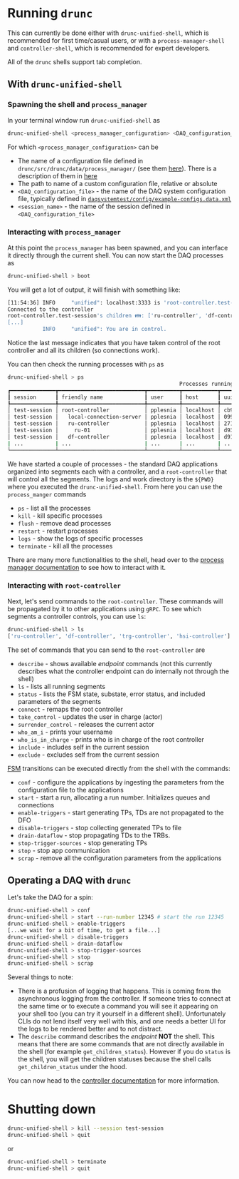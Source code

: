 # Running `drunc`
This can currently be done either with `drunc-unified-shell`, which is recommended for first time/casual users, or with a `process-manager-shell` and `controller-shell`, which is recommended for expert developers.

All of the `drunc` shells support tab completion.

## With `drunc-unified-shell`
### Spawning the shell and `process_manager`
In your terminal window run `drunc-unified-shell` as
```bash
drunc-unified-shell <process_manager_configuration> <DAQ_configuration_file> <session_name>
```
For which `<process_manager_configuration>` can be
 - The name of a configuration file defined in `drunc/src/drunc/data/process_manager/` (see them [here](https://github.com/DUNE-DAQ/drunc/tree/develop/src/drunc/data/process_manager)). There is a description of them in [here](https://dune-daq-sw.readthedocs.io/en/latest/packages/drunc/Process-manager#Configurations)
 - The path to name of a custom configuration file, relative or absolute
 - `<DAQ_configuration_file>` - the name of the DAQ system configuration file, typically defined in [`daqsystemtest/config/example-configs.data.xml`](https://github.com/DUNE-DAQ/daqsystemtest/blob/develop/config/daqsystemtest/example-configs.data.xml)
 - `<session_name>` - the name of the session defined in `<DAQ_configuration_file>`


### Interacting with `process_manager`
At this point the `process_manager` has been spawned, and you can interface it directly through the current shell. You can now start the DAQ processes as
```bash
drunc-unified-shell > boot
```
You will get a lot of output, it will finish with something like:
```bash
[11:54:36] INFO     "unified": localhost:3333 is 'root-controller.test-session' (name.session), starting listening...                                                                shell_utils.py:284
Connected to the controller
root-controller.test-session's children 👪: ['ru-controller', 'df-controller', 'trg-controller', 'hsi-controller']
[...]
           INFO     "unified": You are in control.
```
Notice the last message indicates that you have taken control of the root controller and all its children (so connections work).

You can then check the running processes with `ps` as
```bash
drunc-unified-shell > ps
                                                      Processes running
┏━━━━━━━━━━━━━━┳━━━━━━━━━━━━━━━━━━━━━━━━━━━┳━━━━━━━━━━┳━━━━━━━━━━━┳━━━━━━━━━━━━━━━━━━━━━━━━━━━━━━━━━━━━━━┳━━━━━━━┳━━━━━━━━━━━┓
┃ session      ┃ friendly name             ┃ user     ┃ host      ┃ uuid                                 ┃ alive ┃ exit-code ┃
┡━━━━━━━━━━━━━━╇━━━━━━━━━━━━━━━━━━━━━━━━━━━╇━━━━━━━━━━╇━━━━━━━━━━━╇━━━━━━━━━━━━━━━━━━━━━━━━━━━━━━━━━━━━━━╇━━━━━━━╇━━━━━━━━━━━┩
│ test-session │ root-controller           │ pplesnia │ localhost │ cb986b26-221c-4819-bc9b-20825b11bee9 │ True  │ 0         │
│ test-session │   local-connection-server │ pplesnia │ localhost │ 0994f364-8d1f-4ccc-98f1-1872f8722b0f │ True  │ 0         │
│ test-session │   ru-controller           │ pplesnia │ localhost │ 2715c09e-d568-4e86-80a2-bb7827fd46fc │ True  │ 0         │
│ test-session │     ru-01                 │ pplesnia │ localhost │ d93f7922-377e-463f-8b26-523b73fb7d6b │ True  │ 0         │
│ test-session │   df-controller           │ pplesnia │ localhost │ d91c71f7-3c41-4a7e-aab0-7fb98d99c071 │ True  │ 0         │
| ...          | ...                       | ...      | ...       | ...                                  | ...   | ...       |
└──────────────┴───────────────────────────┴──────────┴───────────┴──────────────────────────────────────┴───────┴───────────┘
```

We have started a couple of processes - the standard DAQ applications organized into segments each with a controller, and a `root-controller` that will control all the segments. The logs and work directory is the `${PWD}` where you executed the `drunc-unified-shell`. From here you can use the `process_manger` commands
 - `ps` - list all the processes
 - `kill` - kill specific processes
 - `flush` - remove dead processes
 - `restart` - restart processes
 - `logs` - show the logs of specific processes
 - `terminate` - kill all the processes

There are many more functionalities to the shell, head over to the [process manager documentation](https://dune-daq-sw.readthedocs.io/en/latest/packages/drunc/Process-manager) to see how to interact with it.

### Interacting with `root-controller`
Next, let's send commands to the `root-controller`. These commands will be propagated by it to other applications using `gRPC`. To see which segments a controller controls, you can use `ls`:
```bash
drunc-unified-shell > ls
['ru-controller', 'df-controller', 'trg-controller', 'hsi-controller']
```
The set of commands that you can send to the `root-controller` are
 - `describe` - shows available _endpoint_ commands (not this currently describes what the controller endpoint can do internally not through the shell)
 - `ls` - lists all running segments
 - `status` - lists the FSM state, substate, error status, and included parameters of the segments
 - `connect` - remaps the root controller
 - `take_control` - updates the user in charge (actor)
 - `surrender_control` - releases the current actor
 - `who_am_i` - prints your username
 - `who_is_in_charge` - prints who is in charge of the root controller
 - `include` - includes self in the current session
 - `exclude` - excludes self from the current session

[FSM](https://dune-daq-sw.readthedocs.io/en/latest/packages/drunc/FSM) transitions can be executed directly from the shell with the commands:
 - `conf` - configure the applications by ingesting the parameters from the configuration file to the applications
 - `start` - start a run, allocating a run number. Initializes queues and connections
 - `enable-triggers` - start generating TPs, TDs are not propagated to the DFO
 - `disable-triggers` - stop collecting generated TPs to file
 - `drain-dataflow` - stop propagating TDs to the TRBs.
 - `stop-trigger-sources` - stop generating TPs
 - `stop` - stop app communication
 - `scrap` - remove all the configuration parameters from the applications

## Operating a DAQ with `drunc`
Let's take the DAQ for a spin:
```bash
drunc-unified-shell > conf
drunc-unified-shell > start --run-number 12345 # start the run 12345
drunc-unified-shell > enable-triggers
[...we wait for a bit of time, to get a file...]
drunc-unified-shell > disable-triggers
drunc-unified-shell > drain-dataflow
drunc-unified-shell > stop-trigger-sources
drunc-unified-shell > stop
drunc-unified-shell > scrap
```

Several things to note:
 - There is a profusion of logging that happens. This is coming from the asynchronous logging from the controller. If someone tries to connect at the same time or to execute a command you will see it appearing on your shell too (you can try it yourself in a different shell). Unfortunately CLIs do not lend itself very well with this, and one needs a better UI for the logs to be rendered better and to not distract.
 - The `describe` command describes the _endpoint_ **NOT** the shell. This means that there are some commands that are not directly available in the shell (for example `get_children_status`). However if you do `status` is the shell, you will get the children statuses because the shell calls `get_children_status` under the hood.

You can now head to the [controller documentation](https://dune-daq-sw.readthedocs.io/en/latest/packages/drunc/Controller) for more information.

# Shutting down
```bash
drunc-unified-shell > kill --session test-session
drunc-unified-shell > quit
```
or
```bash
drunc-unified-shell > terminate
drunc-unified-shell > quit
```